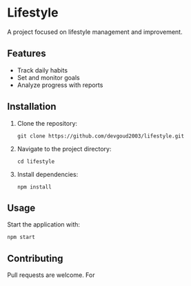 # Lifestyle

A project focused on lifestyle management and improvement.

## Features

- Track daily habits
- Set and monitor goals
- Analyze progress with reports

## Installation

1. Clone the repository:
   ```
   git clone https://github.com/devgoud2003/lifestyle.git
   ```
2. Navigate to the project directory:
   ```
   cd lifestyle
   ```
3. Install dependencies:
   ```
   npm install
   ```

## Usage

Start the application with:
```
npm start
```

## Contributing

Pull requests are welcome. For